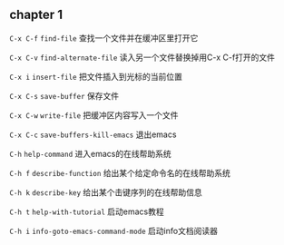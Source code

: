 ## chapter 1

`C-x C-f`	`find-file`	查找一个文件并在缓冲区里打开它

`C-x C-v` `find-alternate-file`	读入另一个文件替换掉用C-x C-f打开的文件

`C-x i`	`insert-file`		把文件插入到光标的当前位置

`C-x C-s`	`save-buffer`		保存文件

`C-x C-w` `write-file`		把缓冲区内容写入一个文件

`C-x C-c`	`save-buffers-kill-emacs`	退出emacs

`C-h` `help-command`		进入emacs的在线帮助系统

`C-h f`	`describe-function`	给出某个给定命令名的在线帮助系统

`C-h k`	`describe-key`		给出某个击键序列的在线帮助信息

`C-h t`	`help-with-tutorial`	启动emacs教程

`C-h i`	`info-goto-emacs-command-mode`	启动info文档阅读器